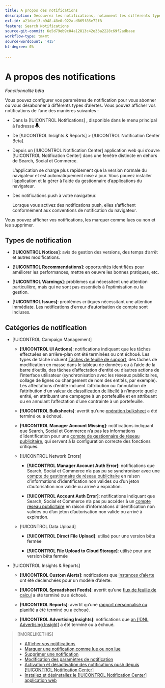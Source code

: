 ```yaml
---
title: A propos des notifications
description: Découvrez les notifications, notamment les différents types et catégories.
exl-id: a21dae13-b948-48e0-922a-d865f86e72f8
feature: Search Notifications
source-git-commit: 6e5d79eb9c04a12813c42e33a2228c69f2adbaae
workflow-type: tm+mt
source-wordcount: '415'
ht-degree: 0%

---
```


# A propos des notifications

*Fonctionnalité bêta*

Vous pouvez configurer vos paramètres de notification pour vous abonner ou vous désabonner à différents types d’alertes. Vous pouvez afficher vos notifications de l’une des manières suivantes :

* Dans la [!UICONTROL Notifications] , disponible dans le menu principal à l’adresse ![Notifications](/help/search-social-commerce/assets/notifications-panel.png "Notifications").

* De [!UICONTROL Insights & Reports] > [!UICONTROL Notification Center Beta].

* Depuis un [!UICONTROL Notification Center] application web qui s’ouvre [!UICONTROL Notification Center] dans une fenêtre distincte en dehors de Search, Social et Commerce.

  L’application se charge plus rapidement que la version normale du navigateur et est automatiquement mise à jour. Vous pouvez installer l’application et la gérer à l’aide du gestionnaire d’applications du navigateur.

* Des notifications push à votre navigateur.

  Lorsque vous activez des notifications push, elles s’affichent conformément aux conventions de notification du navigateur.

Vous pouvez afficher vos notifications, les marquer comme lues ou non et les supprimer.

## Types de notification

* **[!UICONTROL Notices]**: avis de gestion des versions, des temps d’arrêt et autres modifications.

* **[!UICONTROL Recommendations]**: opportunités identifiées pour améliorer les performances, mettre en oeuvre les bonnes pratiques, etc.

* **[!UICONTROL Warnings]**: problèmes qui nécessitent une attention particulière, mais qui ne sont pas essentiels à l’optimisation ou la gestion.

* **[!UICONTROL Issues]**: problèmes critiques nécessitant une attention immédiate. Les notifications d’erreur d’autorisation de compte sont incluses.

## Catégories de notification

* [!UICONTROL Campaign Management]

   * **[!UICONTROL UI Actions]**: notifications indiquant que les tâches effectuées en arrière-plan ont été terminées ou ont échoué. Les types de tâche incluent [Tâches de feuille de support](/help/search-social-commerce/campaign-management/bulksheets/bulksheet-about.md), des tâches de modification en masse dans le tableau de données ou à l’aide de la barre d’outils, des tâches d’affectation d’entité ou d’autres actions de l’interface utilisateur (synchronisation avec les réseaux publicitaires, collage de lignes ou changement de nom des entités, par exemple). Les affectations d’entité incluent l’attribution ou l’annulation de l’attribution d’un [valeur de classification de libellé](/help/search-social-commerce/campaign-management/label-classifications/classification-about.md) à n’importe quelle entité, en attribuant une campagne à un portefeuille et en attribuant ou en annulant l’affectation d’une contrainte à un portefeuille.<!--Link "constraint" to constraint-about.md if that file is ever public -->

   * **[!UICONTROL Bulksheets]**: avertit qu’une [opération bulksheet](/help/search-social-commerce/campaign-management/bulksheets/bulksheet-about.md) a été terminé ou a échoué.

   * **[!UICONTROL Manager Account Missing]**: notifications indiquant que Search, Social et Commerce n’a pas les informations d’identification pour une [compte de gestionnaire de réseau publicitaire](/help/search-social-commerce/admin/manager-accounts.md), qui servent à la configuration correcte des fonctions critiques.

  <!--
  * [!UICONTROL Setup Errors]
  
    * **[!UICONTROL Adobe Analytics Tracking Setup Error]**: : Notifications that the [!UICONTROL Landing Page Suffix] value is incorrect, missing, or contains an incorrect [AMO ID template](/help/search-social-commerce/tracking/skwcid-tracking-parameter.md); or it's overridden at a lower level by an incorrect value.
    
    * **[!UICONTROL Manager Account Missing]**: Notifications that Search, Social, & Commerce is missing the credentials for an [ad network manager account](/help/search-social-commerce/admin/manager-accounts.md), which are for the correct setup of critical functions.
  -->

   * [!UICONTROL Network Errors]

      * **[!UICONTROL Manager Account Auth Error]**: notifications que Search, Social et Commerce n’a pas pu se synchroniser avec une [compte de gestionnaire de réseau publicitaire](/help/search-social-commerce/admin/manager-accounts.md) en raison d’informations d’identification non valides ou d’un jeton d’autorisation non valide ou arrivé à expiration.

      * **[!UICONTROL Account Auth Error]**: notifications indiquant que Search, Social et Commerce n’a pas pu accéder à un [compte réseau publicitaire](/help/search-social-commerce/campaign-management/accounts/ad-network-account-about.md) en raison d’informations d’identification non valides ou d’un jeton d’autorisation non valide ou arrivé à expiration.

   * [!UICONTROL Data Upload]

      * **[!UICONTROL Direct File Upload]**: utilisé pour une version bêta fermée

      * **[!UICONTROL File Upload to Cloud Storage]**: utilisé pour une version bêta fermée

<!--
* [!UICONTROL Optimization]
-->

* [!UICONTROL Insights & Reports]

   * **[!UICONTROL Custom Alerts]**: notifications que [instances d’alerte](/help/search-social-commerce/alerts/alert-about.md) ont été déclenchées pour un modèle d’alerte.

   * **[!UICONTROL Spreadsheet Feeds]**: avertit qu’une [flux de feuille de calcul](/help/search-social-commerce/reports/automation/spreadsheet-feeds/spreadsheet-feed-about.md) a été terminé ou a échoué.

   * **[!UICONTROL Reports]**: avertit qu’une [rapport personnalisé ou planifié](/help/search-social-commerce/reports/report-about.md) a été terminé ou a échoué.

   * **[!UICONTROL Advertising Insights]**: notifications que [an [!DNL Advertising Insight]](/help/search-social-commerce/advertising-insights/insight-about.md) a été terminé ou a échoué.

<!--
* [!UICONTROL System]
-->

>[!MORELIKETHIS]
>
>* [Afficher vos notifications](notification-view.md)
>* [Marquer une notification comme lue ou non lue](notification-mark-read-unread.md)
>* [Supprimer une notification](notification-delete.md)
>* [Modification des paramètres de notification](notification-edit.md)
>* [Activation et désactivation des notifications push depuis [!UICONTROL Notification Center]](notifications-push-enable-disable.md)
>* [Installez et désinstallez le [!UICONTROL Notification Center] application web](notification-app-install-uninstall.md)
